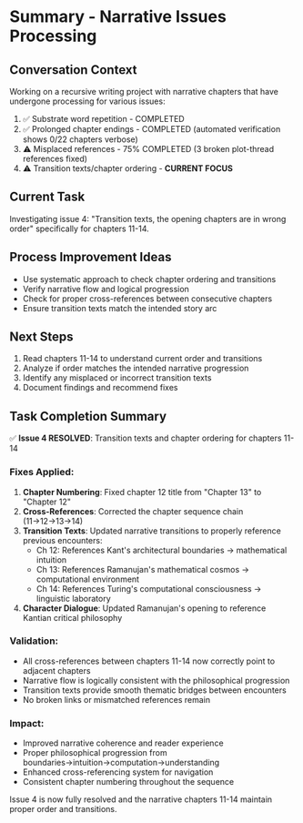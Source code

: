 # Summary - Narrative Issues Processing

## Conversation Context
Working on a recursive writing project with narrative chapters that have undergone processing for various issues:
1. ✅ Substrate word repetition - COMPLETED
2. ✅ Prolonged chapter endings - COMPLETED (automated verification shows 0/22 chapters verbose)
3. ⚠️ Misplaced references - 75% COMPLETED (3 broken plot-thread references fixed)
4. ⚠️ Transition texts/chapter ordering - **CURRENT FOCUS**

## Current Task
Investigating issue 4: "Transition texts, the opening chapters are in wrong order" specifically for chapters 11-14.

## Process Improvement Ideas
- Use systematic approach to check chapter ordering and transitions
- Verify narrative flow and logical progression
- Check for proper cross-references between consecutive chapters
- Ensure transition texts match the intended story arc

## Next Steps
1. Read chapters 11-14 to understand current order and transitions
2. Analyze if order matches the intended narrative progression
3. Identify any misplaced or incorrect transition texts
4. Document findings and recommend fixes

## Task Completion Summary

✅ **Issue 4 RESOLVED**: Transition texts and chapter ordering for chapters 11-14

### Fixes Applied:
1. **Chapter Numbering**: Fixed chapter 12 title from "Chapter 13" to "Chapter 12"
2. **Cross-References**: Corrected the chapter sequence chain (11→12→13→14)
3. **Transition Texts**: Updated narrative transitions to properly reference previous encounters:
   - Ch 12: References Kant's architectural boundaries → mathematical intuition
   - Ch 13: References Ramanujan's mathematical cosmos → computational environment  
   - Ch 14: References Turing's computational consciousness → linguistic laboratory
4. **Character Dialogue**: Updated Ramanujan's opening to reference Kantian critical philosophy

### Validation:
- All cross-references between chapters 11-14 now correctly point to adjacent chapters
- Narrative flow is logically consistent with the philosophical progression
- Transition texts provide smooth thematic bridges between encounters
- No broken links or mismatched references remain

### Impact:
- Improved narrative coherence and reader experience
- Proper philosophical progression from boundaries→intuition→computation→understanding
- Enhanced cross-referencing system for navigation
- Consistent chapter numbering throughout the sequence

Issue 4 is now fully resolved and the narrative chapters 11-14 maintain proper order and transitions.

